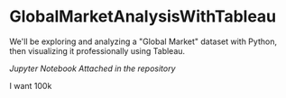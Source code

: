# GlobalMarketAnalysisWithTableau
We'll be exploring and analyzing a "Global Market" dataset with Python, then visualizing it professionally using Tableau.

_Jupyter Notebook Attached in the repository_


I want 100k

